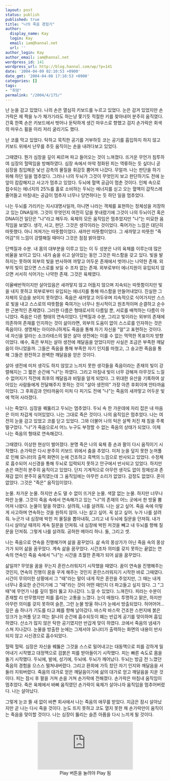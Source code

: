 ```yaml
---
layout: post
status: publish
published: true
title: "나의 죽음 경험기"
author:
  display_name: Kay
  login: Kay
  email: iam@hannal.net
  url: ''
author_login: Kay
author_email: iam@hannal.net
wordpress_id: 141
wordpress_url: http://blog.hannal.com/wp/?p=141
date: '2004-04-09 02:10:53 +0900'
date_gmt: '2004-04-08 17:10:53 +0900'
categories: []
tags:
- "희망"
permalink: "/2004/4/175/"
---
```

<p>난 눈을 감고 있었다. 나의 손은 열심히 키보드를 누르고 있었다. 눈은 감겨 있었지만 손가락은 제 짝을 누가 채가기라도 하는냥 쫓기듯 적절한 키를 찾아내어 분주히 움직였다. 간혹 한쪽 손은 키보드에서 벗어나 둔탁하게 생긴 마우스로 향했고 검지 손가락은 회색의 마우스 휠을 이리 저리 굴리기도 했다.</p>
<p>난 코를 막고 있었다. 탁하고 묵직한 공기를 거부하듯 코는 공기를 흡입하지 하지 않고 키보드 위에서 난무를 추듯 움직이는 손을 내려다보고 있었다.</p>
<p>그때였다. 뭔가 심장을 깊이 찌르며 파고 들어오는 것이 느껴졌다. 뜨거운 무언가 침투하여 심장의 헐떡임을 방해하였다. 심장 속에서 마악 정화된 피는 역류하는 듯 싶더니 곧 심장을 침입해온 낯선 감촉의 물질을 휘감듯 뿜어져 나갔다. 무얼까. 나는 판단을 하기 위해 하던 일을 멈추었다. 그러나 나의 두뇌가 그것이 무엇인지 보고 판단하기도 전에 눈 앞이 캄캄해지고 사고가 멈추고 있었다. 두뇌에 혈액 공급이 멈춘 것이다. 인체 속으로 접수되는 에너지의 25%를 홀로 소비하는 두뇌는 에너지를 싣고 오는 혈액이 갑작스레 줄어들고 마침내는 공급이 멈추자 너무나 당연하다는 듯 하던 일을 멈추었다.</p>
<p>나는 두뇌를 가리키는 지시대명사일까, 아니면 나라는 객체를 표현하는 정체성을 저장하고 있는 DNA일까. 그것이 무엇인지 여전히 답을 못내렸기에 그것이 나의 두뇌이건 혹은 DNA이건 일단은 "나"라고 해두자. 육체의 모든 움직임은 멈추었지만 "나"는 미묘한 움직임을 보였다. 생각, 사고, 판단. 그것은 생각이라는 것이었다. 죽어가는 느낌은 대단히 따뜻했다. 아니 꺼져가는 따뜻함이었다. 새까만 따뜻함이었다. 그 새까맣고 따뜻한 "죽어감"의 느낌이 강렬해질 때마다 그것은 점점 밝아졌다.</p>
<p>단백질과 수분. 내 몸의 대부분을 이루고 있는 이 두 성분은 나의 육체를 이루는데 많은 비율을 보이고 있다. 내가 숨을 쉬고 살아있는 동안 그것은 따스함을 갖고 있다. 빛을 발하지는 못하여 외부의 빛을 반사하여 까맣고 어두운 존재에서 벗어나는 나약한 존재. 외부의 빛이 없으면 스스로를 보일 수 조차 없는 존재. 외부로부터 에너지원이 유입되지 않으면 서서히 식어가는 나약한 존재. 그것은 육체였다.</p>
<p>이율배반적이지만 살아있음은 새까맣지 않고 어둡지 않으며 지속되는 따뜻함이지만 빛을 내지 못하고 외부로부터 유입되는 에너지를 통해 따스함을 만들어내었다. 진실한 그 자체의 모습을 보이지 못하였다. 죽음은 새까맣고 어두우며 지속적으로 식어가지만 스스로 빛을 내고 스스로의 따뜻함을 죽여가는 너무나 원시적이고 원초적이며 순결하고 순수한 근본적인 존재였다. 그러한 다름은 형태로서의 다름일 뿐, 서로를 배척하는 다름이 아니었다. 죽음은 다른 형태의 연속이었다. 단백질과 수분, 그리고 빛이라는 외부의 존재에 의존하여 존재를 인지하는 것이 삶이라면, 외부의 도움이 없이 스스로를 인자하는 것은 죽음이다. 생명체는 아이러니하게도 죽음을 통해 자기 자신을 "알"고 표현하는 것이다. 네 자신을 알라는 소크라테스의 말은 살아 생전에는 이를 수 없는 먹먹한 목표이자 방향이었다. 예수, 혹은 부처는 살아 생전에 깨달음을 얻었다지만 사실은 조금은 부족한 깨달음이 아니었을까. 그들은 죽음을 통해 부족한 자기 인지를 마쳤고, 그 숭고한 죽음을 통해 그들은 완전하고 완벽한 깨달음을 얻은 것이다.</p>
<p>살아 생전에 미처 생각도 하지 않았고 느끼지 못한 생각들을 죽음이라는 존재의 빛이 강렬해지는 그 짧은 순간에 "나"는 하였다. 그리고 마침내 빛이 너무 강해져 아무것도 느낄 수 없어지기 직전에 최후의 깨달음과 비밀을 알게 되었다. 그 위대한 유산을 기록하여 살아있는 사람들에게 전달해주지 못하는 것이 "살아 생전의" 가장 아픈 후회이며 안타까움이었다. 그 후회감과 안타까움이 미처 다 피기도 전에 "나"는 죽음의 새까맣고 어두운 빛에 먹혀 사라졌다.</p>
<p>나는 죽었다. 심장을 꿰뚫리고 두뇌는 멈추었다. 두뇌 속 한 가운데에 자리 잡은 내 마음은 이미 차갑게 식어있었다. 나는 그대로 죽은 것이다. 나의 움직임은 멈추었다. 나는 여전히 눈을 감고 있었고 코를 닫고 있었다. 그와 더불어 나의 턱은 살짝 처진 채 침을 주룩 떨구었다. "나"가 죽음으로서 어느 누구도 부정할 수 없는 죽음의 상태가 되었다. 이제 나는 죽음의 형태로 연속해갔다.</p>
<p>그때였다. 이상한 현상이 벌어졌다. 분명 죽은 나의 육체 중 손과 팔이 다시 움직이기 시작했다. 손가락은 다시 분주히 키보드 위에서 춤을 추었다. 미처 눈을 덮지 못한 눈꺼풀로 인해 모니터의 출력 화면이 눈에 건조하고 흑백의 느낌으로 반사되고 있었다. 수정체로 흡수되어 시신경을 통해 두뇌로 입력되지 못하고 안구에서 반사되고 있었다. 하지만 손은 여전히 분주히 움직이고 있었다. 단지 기계적으로 아무런 생각도 없이 정체성과 존재감 없이 분주히 움직였는데 그 움직임에는 아무런 소리가 없었다. 감정도 없었다. 혼이 없었다. 그것은 "죽은" 움직임이었다.</p>
<p>눈물. 차가운 눈물. 하지만 손도 댈 수 없이 뜨거운 눈물. 색깔 없는 눈물. 하지만 너무나 파란 눈물. 그것이 죽음 속에서 연속해가고 있는 "나"의 존재의 어느 곳에서 한 방울 뿜어져 나왔다. 눈물이 말을 하였다. 살려줘, 나를 살려줘. 나는 살고 싶어. 죽음 속에 이렇게 사고하며 연속하는 것을 원하지 않아. 나는 살고 싶어. 꼭 살고 싶어. 누가 나를 살려줘. 누군가 내 심장에 박힌 저 물질을 뽑아내줘, 그리고 내 두뇌에 질문을 던져줘. 내가 다시 살아날 때까지 계속 질문을 던져줘. 내 심장에 박힌 저것을 빼고 내 두뇌를 향해 질문을 던져줘. 그렇게 나를 살려줘. 공허한 메아리 하나. 둘, 그리고 셋.</p>
<p>나는 죽음으로 연속을 진행해가며 삶을 꿈꾸었다. 삶 속의 몽상가가 아닌 죽음 속의 몽상가가 되어 삶을 꿈꾸었다. 계속 삶을 꿈꾸었다. 시간조차 의미를 갖지 못하는 끝없는 연속의 연속인 죽음 속에서 "나"는 시간을 초월한 존재가 되어 삶을 꿈꾸었다.</p>
<p>삶일까? 무엇을 꿈을 꾸는지 혼란스러워지기 시작했을 때였다. 꿈이 연속을 진행해주는 것인지, 연속의 진행이 꿈을 꾸게 해주는 것인지 혼란스러워지기 시작한 바로 그때였다. 시간이 무의미한 상황에서 그 "때"라는 말이 내게 작은 혼란을 주었지만, 그 때는 내게 너무나 중요한 순간이기에 그 "때"라는 것이 어떤 때인지 더 파고들고 싶지 않다. 그 "그때"에 무언가 나를 깊이 찔러 뚫고 지나갔다. 느낄 수 있었다. 느껴진다. 피라는 수분이 존재할 리 만무했지만 피를 흘리는 고통을 느꼈다. 눈이 매웠다. 투명하고 맑은, 하지만 아무런 의미를 갖지 못하여 슬픈, 그런 눈물 방울 하나가 눈에서 방출되었다. 허어어어... 깊은 숨 하나가 기도를 타고 폐를 향해 날아갔다. 바스락 바스락 건조한 스펀지에 붉은 잉크가 눈꺼풀 닫고 여는 찰나의 순간에 흡수되듯이 폐는 반갑게 공기를 맞이하며 흡입하였다. 산소가 많지 않은 탁한 공기였지만 반갑게 맞이 하였다. 코에서 죽음의 냄새가 스쳐 지나갔다. 눈물을 방출한 눈에는 그제서야 모니터가 출력하는 화면의 내용이 반사되지 않고 시신경으로 흡수되었다.</p>
<p>헐떡 헐떡. 심장은 자신을 꿰뚫은 그것을 스스로 밀어내고는 대동맥으로 피를 강하게 밀어내기 시작했고 대정맥으로 검붉은 피를 받아들이기 시작했다. 피는 빠른 속도로 몸을 돌기 시작했다. 두뇌에, 발에, 성기에, 두뇌에. 두뇌가 깨어났다. 두뇌는 방금 전 느꼈던 죽음의 경험을 으스스 떨쳐내버렸다. 그리고 환희에 가득 찼던 자기 인지와 깨달음을 서둘러 지워버렸다. 죽음의 대가로 얻은 깨달음이기에 삶의 대가로 얻고 깨달음을 지운 것이다. 피는 잠시 후 팔을 거쳐 손을 거쳐 손가락에 전해졌다. 손가락은 마침내 움직임이 멈추었다. 죽은 육체에서 바삐 움직였던 손가락이 육체가 살아나자 움직임을 멈추어버렸다. 나는 살아났다.</p>
<p>그렇게 눈코 뜰 새 없이 바쁜 회사에서 나는 죽음의 애무를 받았다. 지금은 잠시 살아났지만 곧 나는 다시 죽을 것이다. 눈도 뜨지 못하고 코도 열지 못한 채 손가락만이 움직이는 죽음을 맞이할 것이다. 나는 심장이 뚫리는 슬픈 아픔을 다시 느끼게 될 것이다.</p>
<p><center><embed src="http://myere.net/~dimanche/seotaiji_sad_pain.wma" autostart="false"></embed><br />Play 버튼을 눌려야 Play 됨</center></p>

